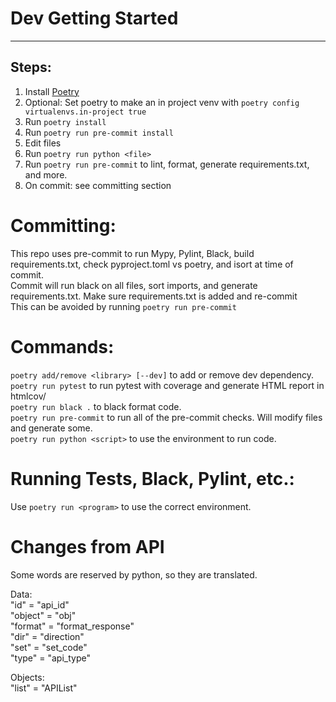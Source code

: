 
# Dev Getting Started

---

## Steps:

1. Install [Poetry](https://python-poetry.org/docs/master/#installing-with-the-official-installer)
2. Optional: Set poetry to make an in project venv with `poetry config virtualenvs.in-project true`
3. Run `poetry install`
4. Run `poetry run pre-commit install`
5. Edit files
6. Run `poetry run python <file>`
7. Run `poetry run pre-commit` to lint, format, generate requirements.txt, and more.
9. On commit: see committing section


# Committing:

This repo uses pre-commit to run Mypy, Pylint, Black, build requirements.txt, check pyproject.toml vs poetry, and isort at time of commit.  
Commit will run black on all files, sort imports, and generate requirements.txt. Make sure requirements.txt is added and re-commit  
This can be avoided by running `poetry run pre-commit`


# Commands:

`poetry add/remove <library> [--dev]` to add or remove dev dependency.  
`poetry run pytest` to run pytest with coverage and generate HTML report in htmlcov/  
`poetry run black .` to black format code.  
`poetry run pre-commit` to run all of the pre-commit checks. Will modify files and generate some.  
`poetry run python <script>` to use the environment to run code.


# Running Tests, Black, Pylint, etc.:

Use `poetry run <program>` to use the correct environment.


# Changes from API

Some words are reserved by python, so they are translated.  

Data:  
"id" = "api_id"  
"object" = "obj"  
"format" = "format_response"  
"dir" = "direction"  
"set" = "set_code"  
"type" = "api_type"

Objects:  
"list" = "APIList"  